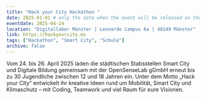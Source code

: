 ```yaml
---
title: "Hack your City Hackathon "
date: 2025-01-01 # only the date when the event will be released on the website
eventdate: 2025-04-24
location: "Digitallabor Münster | Leonardo Campus 6a | 48149 Münster"
link: https://hackyourcity.ms
tags: ["Hackathon", "Smart City", "Schule"]
archive: false
---
```


Vom 24. bis 26. April 2025 laden die städtischen Stabsstellen Smart City und Digitale Bildung gemeinsam mit der OpenSenseLab gGmbH erneut bis zu 30 Jugendliche zwischen 12 und 18 Jahren ein. Unter dem Motto „Hack your City“ entwickelt ihr kreative Ideen rund um Mobilität, Smart City und Klimaschutz – mit Coding, Teamwork und viel Raum für eure Visionen.
